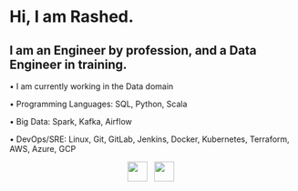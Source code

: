 # Hi, I am Rashed.

## I am an Engineer by profession, and a Data Engineer in training.

•	I am currently working in the Data domain

•	Programming Languages: SQL, Python, Scala

•	Big Data: Spark, Kafka, Airflow

•	DevOps/SRE: Linux, Git, GitLab, Jenkins, Docker, Kubernetes, Terraform, AWS, Azure, GCP

<p align="center">
    <a href="mailto:golam.rashed@outlook.com"><img height="35" src="https://raw.githubusercontent.com/MGRashed/MGRashed/master/gmail_logo.svg"></a>&nbsp;&nbsp;
    <a href="https://www.linkedin.com/in/mg-rashed/"><img height="35" src="https://raw.githubusercontent.com/MGRashed/MGRashed/master/linkedin_logo.svg"></a>&nbsp;&nbsp;
</p>
